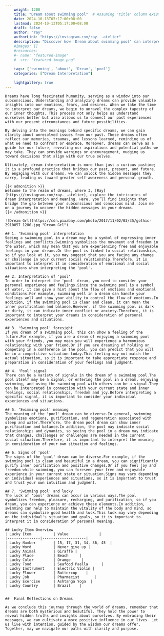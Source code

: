 ```yaml
---
    weight: 1200
    title: "Dream about swimming pool"  # Assuming 'title' column exists
    date: 2024-10-13T05:17:00+08:00
    lastmod: 2024-10-13T05:17:00+08:00
    draft: false
    author: "ray"
    authorLink: "https://instagram.com/ray._.atelier"
    description: "Discover how 'Dream about swimming pool' can interpret your future and uncover its significant meanings in your life."
    #images: []
    #resources:
    #- name: "featured-image"
    #  src: "featured-image.png"
    
    tags: ['swimming', 'about', 'Dream', 'pool']
    categories: ["Dream Interpretation"]
    
    lightgallery: true
---
```

    
    Dreams have long fascinated humanity, serving as a window into our subconscious. Understanding and analyzing dreams can provide valuable insights into our emotions, fears, and desires. When we take the time to interpret our dreams, we begin to unravel the complex tapestry of our inner thoughts. This process not only helps us understand ourselves better but also allows us to connect our past experiences with our present circumstances and future possibilities.
    
    By delving into the meanings behind specific dreams, we can gain clarity about unresolved issues from our past. These dreams often reflect our memories, traumas, and lessons learned, reminding us of what we need to confront or embrace. Moreover, dreams can serve as a guide for our future, revealing our aspirations and potential paths we may take. They can provide warnings or encouragement, nudging us toward decisions that align with our true selves.
    
    Ultimately, dream interpretation is more than just a curious pastime; it is a profound practice that bridges our past, present, and future. By engaging with our dreams, we can unlock the hidden messages they carry, leading us toward greater self-awareness and personal growth.
    
    {{< admonition >}}
    Welcome to the realm of dreams, where I, [Ray](https://instagram.com/ray._.atelier), explore the intricacies of dream interpretation and meaning. Here, you’ll find insights that bridge the gap between your subconscious and conscious mind. Join me on a journey to uncover the hidden messages in your dreams.
    {{< /admonition >}}
    
    ![Dream Grl](https://cdn.pixabay.com/photo/2017/11/02/03/35/gothic-2910057_1280.jpg "Dream Grl")
    
    ## 1. 'Swimming pool' interpretation
    Seeing a swimming pool in a dream may be a symbol of expressing inner feelings and conflicts.Swimming symbolizes the movement and freedom in the water, which may mean that you are experiencing free and enjoyable feelings in your dreams.Or the pool is linked to social relationships, so if you look at it, you may suggest that you are facing any change or challenge in your current social relationship.Therefore, it is important to interpret it in consideration of emotional and social situations when interpreting the 'pool'.
    
    ## 2. Interpretation of 'pool'
    In order to interpret the 'pool' dream, you need to consider your personal experience and feelings.Since the swimming pool is a symbol of water, it can give a hint about the flow of emotions and emotional conditions.For example, swimming well in a dream can handle your feelings well and show your ability to control the flow of emotions.In addition, if the swimming pool is clear and clean, it can mean the inner purification and balance.However, if the swimming pool is dark or dirty, it can indicate inner conflict or anxiety.Therefore, it is important to interpret your dreams in consideration of personal experiences and situations.
    
    ## 3. 'Swimming pool' foresight
    If you dream of a swimming pool, this can show a feeling of the future.For example, if you are a dream of enjoying a swimming pool with your friends, you may mean you will experience a harmonious relationship with your friend.Or if you are dreaming of holding or competing in a conference in the pool, you can predict that you will be in a competitive situation today.This feeling may not match the actual situation, so it is important to take appropriate response and preparation in consideration of your feelings and judgment.
    
    ## 4. 'Pool' signal
    There can be a variety of signals in the dream of a swimming pool.The pool itself may be a signal, or entering the pool in a dream, enjoying swimming, and using the swimming pool with others can be a signal.They can be interpreted in connection with your current state and inner feelings, social relationships, freedom and joy.Before interpreting a specific signal, it is important to consider your individual experiences and situations.
    
    ## 5. 'Swimming pool' meaning
    The meaning of the 'pool' dream can be diverse.In general, swimming symbolizes emotions, purification, and regeneration associated with sleep and water.Therefore, the dream pool dream can show inner purification and balance.In addition, the pool may indicate social relationships and dynamics, so seeing the pool in a dream may indicate that changes, challenges or challenges are needed in the current social situation.Therefore, it is important to interpret the meaning in consideration of your own situation and feelings.
    
    ## 6. Signs of 'pool'
    The signs of the 'pool' dream can be diverse.For example, if the swimming pool is clean and beautiful in a dream, you can significantly purify inner purification and positive changes.Or if you feel joy and freedom while swimming, you can foreseen your free and enjoyable experience in your current state or situation.Signs may vary depending on individual experiences and situations, so it is important to trust and trust your own intuition and judgment.
    
    ## 7. 'Swimming pool' and lucky
    The luck of 'pool' dreams can occur in various ways.The pool symbolizes freedom, pleasure, recharging, and purification, so if you dream, you can experience or achieve these elements.In addition, swimming can help to maintain the vitality of the body and mind, so dreams can symbolize good health and luck.This luck may vary depending on the individual's situation and goals, so it is important to interpret it in consideration of personal meaning.
    
    ## Lucky Item Overview
    | Lucky Item          | Value              |
    |---------------|--------------------|
    | Lucky Number        | 15, 17, 31, 34, 36, 45  |
    | Lucky Word          | Never give up |
    | Lucky Animal        | Giraffe |
    | Lucky Place         | Beach     |
    | Lucky Color         | Orange     |
    | Lucky Food          | Seafood Paella      |
    | Lucky Instrument    | Electric Violin |
    | Lucky Flower        | Buttercup    |
    | Lucky Job           | Pharmacist       |
    | Lucky Exercise      | Ashtanga Yoga  |
    | Lucky Country       | Brazil    |
    
    
    ##  Final Reflections on Dreams
    
    As we conclude this journey through the world of dreams, remember that dreams are both mysterious and beautiful. They hold the power to reveal hidden truths and insights about ourselves. By embracing their messages, we can cultivate a more positive influence in our lives. Let us live with intention, guided by the wisdom our dreams offer. Together, may we navigate our paths with clarity and purpose.
    